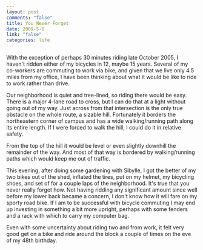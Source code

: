 ```yaml
--- 
layout: post
comments: "false"
title: You Never Forget
date: 2009-5-6
link: "false"
categories: life
---
```

With the exception of perhaps 30 minutes riding late October 2005, I haven't ridden either of my bicycles in 12, maybe 15 years. Several of my co-workers are commuting to work via bike, and given that we live only 4.5 miles from my office, I have been thinking about what it would be like to ride to work rather than drive.

Our neighborhood is quiet and tree-lined, so riding there would be easy. There is a major 4-lane road to cross, but I can do that at a light without going out of my way. Just across from that intersection is the only true obstacle on the whole route, a sizable hill. Fortunately it borders the northeastern corner of campus and has a wide walking/running path along its entire length. If I were forced to walk the hill, I could do it in relative safety.

From the top of the hill it would be level or even slightly downhill the remainder of the way. And most of that way is bordered by walking/running paths which would keep me out of traffic.

This evening, after doing some gardening with Sibylle, I got the better of my two bikes out of the shed, inflated the tires, put on my helmet, my bicycling shoes, and set of for a couple laps of the neighborhood. It's true that you never really forget how. Not having ridding any significant amount since well before my lower back became a concern, I don't know how it will fare on my sporty road bike. If I am to be successful with bicycle commuting I may end up investing in something a bit more upright, perhaps with some fenders and a rack with which to carry my computer bag.

Even with some uncertainty about riding two and from work, it felt very good get on a bike and ride around the block a couple of times on the eve of my 48th birthday.
